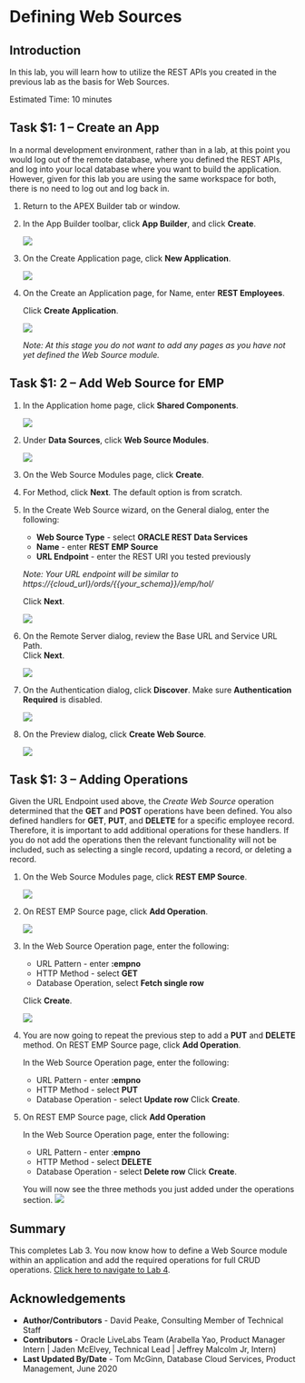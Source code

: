 # Defining Web Sources

## Introduction

In this lab, you will learn how to utilize the REST APIs you created in the previous lab as the basis for Web Sources.

Estimated Time: 10 minutes

## **Task $1: 1** – Create an App  
In a normal development environment, rather than in a lab, at this point you would log out of the remote database, where you defined the REST APIs, and log into your local database where you want to build the application. However, given for this lab you are using the same workspace for both, there is no need to log out and log back in.

1. Return to the APEX Builder tab or window.
2. In the App Builder toolbar, click **App Builder**, and click **Create**.

    ![](images/go-create.png " ")

3. On the Create Application page, click **New Application**.

    ![](images/new-app.png " ")

4. On the Create an Application page, for Name, enter **REST Employees**.

    Click **Create Application**.

    ![](images/create-app.png " ")

    *Note: At this stage you do not want to add any pages as you have not yet defined the Web Source module.*

## **Task $1: 2** – Add Web Source for EMP

1. In the Application home page, click **Shared Components**.

    ![](images/go-shared.png " ")

2. Under **Data Sources**, click **Web Source Modules**.

    ![](images/go-web-source.png " ")

3. On the Web Source Modules page, click **Create**.
4. For Method, click **Next**. The default option is from scratch.
5. In the Create Web Source wizard, on the General dialog, enter the following:
    - **Web Source Type** - select **ORACLE REST Data Services**
    - **Name** - enter **REST EMP Source**
    - **URL Endpoint** - enter the REST URI you tested previously

    *Note: Your URL endpoint will be similar to https://{cloud\_url}/ords/{{your_schema}}/emp/hol/*

    Click **Next**.

    ![](images/set-url.png " ")

6. On the Remote Server dialog, review the Base URL and Service URL Path.   
    Click **Next**.

    ![](images/review-urls.png " ")

7. On the Authentication dialog, click **Discover**. Make sure **Authentication Required** is disabled.

    ![](images/discover.png " ")

8. On the Preview dialog, click **Create Web Source**.

    ![](images/create-web-source.png " ")

## **Task $1: 3** – Adding Operations
Given the URL Endpoint used above, the _Create Web Source_ operation determined that the **GET** and **POST** operations have been defined. You also defined handlers for **GET**, **PUT**, and **DELETE** for a specific employee record. Therefore, it is important to add additional operations for these handlers. If you do not add the operations then the relevant functionality will not be included, such as selecting a single record, updating a record, or deleting a record.

1. On the Web Source Modules page, click **REST EMP Source**.

    ![](images/edit-web-source.png " ")

2. On REST EMP Source page, click **Add Operation**.

    ![](images/add-operation.png " ")

3. In the Web Source Operation page, enter the following:
    - URL Pattern - enter **:empno**
    - HTTP Method - select **GET**
    - Database Operation, select **Fetch single row**

    Click **Create**.

    ![](images/add-get.png " ")

4. You are now going to repeat the previous step to add a **PUT** and **DELETE** method. On REST EMP Source page, click **Add Operation**.

    In the Web Source Operation page, enter the following:
    - URL Pattern - enter **:empno**
    - HTTP Method - select **PUT**
    - Database Operation - select **Update row**
    Click **Create**.

5. On REST EMP Source page, click **Add Operation**

    In the Web Source Operation page, enter the following:
    - URL Pattern - enter :**empno**
    - HTTP Method - select **DELETE**
    - Database Operation - select **Delete row**
    Click **Create**.

    You will now see the three methods you just added under the operations section.
![](images/all-operations.png " ")

## **Summary**
This completes Lab 3. You now know how to define a Web Source module within an application and add the required operations for full CRUD operations. [Click here to navigate to Lab 4](?lab=lab-4-creating-pages).

## **Acknowledgements**

 - **Author/Contributors** -  David Peake, Consulting Member of Technical Staff
 - **Contributors** - Oracle LiveLabs Team (Arabella Yao, Product Manager Intern | Jaden McElvey, Technical Lead | Jeffrey Malcolm Jr, Intern)
 - **Last Updated By/Date** - Tom McGinn, Database Cloud Services, Product Management, June 2020

